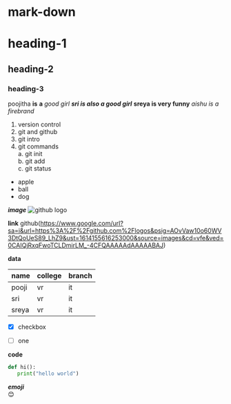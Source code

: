 # mark-down
# heading-1
## heading-2
### heading-3
poojitha
**is**
**a**
*good girl*
***sri is also a good girl***
**sreya is very funny**
*aishu is a firebrand*
1. version control
2.  git and github
3.  git intro
4.   git commands  
     a.  git init  
     b.  git add  
     c. git status
* apple
* ball
* dog  

***image***
![github logo](https://github.githubassets.com/images/modules/logos_page/Octocat.png)  

**link**
github(https://www.google.com/url?sa=i&url=https%3A%2F%2Fgithub.com%2Flogos&psig=AOvVaw10o60WV3DtQoUeS89_LhZ9&ust=1614155616253000&source=images&cd=vfe&ved=0CAIQjRxqFwoTCLDmirLM_-4CFQAAAAAdAAAAABAJ)

**data**

|name|college|branch|
|----|-------|------|
|pooji|vr|it|
|sri|vr|it|
|sreya|vr|it|
- [x] checkbox
- [ ] one


**code**
~~~ python
def hi():
   print("hello world")
~~~
***emoji***  
:blush:  
